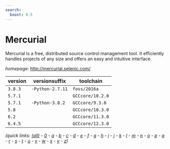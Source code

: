 ```yaml
---
search:
  boost: 0.5
---
```

# Mercurial

Mercurial is a free, distributed source control management tool. It efficiently handles projects of any size and offers an easy and intuitive interface.

*homepage*: <http://mercurial.selenic.com/>

version | versionsuffix | toolchain
--------|---------------|----------
``3.8.3`` | ``-Python-2.7.11`` | ``foss/2016a``
``5.7.1`` |  | ``GCCcore/10.2.0``
``5.7.1`` | ``-Python-3.8.2`` | ``GCCcore/9.3.0``
``5.8`` |  | ``GCCcore/10.3.0``
``6.2`` |  | ``GCCcore/11.3.0``
``6.4.5`` |  | ``GCCcore/12.3.0``


*(quick links: [(all)](../index.md) - [0](../0/index.md) - [a](../a/index.md) - [b](../b/index.md) - [c](../c/index.md) - [d](../d/index.md) - [e](../e/index.md) - [f](../f/index.md) - [g](../g/index.md) - [h](../h/index.md) - [i](../i/index.md) - [j](../j/index.md) - [k](../k/index.md) - [l](../l/index.md) - [m](../m/index.md) - [n](../n/index.md) - [o](../o/index.md) - [p](../p/index.md) - [q](../q/index.md) - [r](../r/index.md) - [s](../s/index.md) - [t](../t/index.md) - [u](../u/index.md) - [v](../v/index.md) - [w](../w/index.md) - [x](../x/index.md) - [y](../y/index.md) - [z](../z/index.md))*

